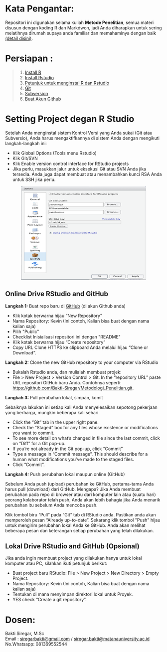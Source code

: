 # Kata Pengantar:

Repositori ini digunakan selama kuliah **Metode Penelitian**, semua materi disusun dengan koding R dan Markdwon, jadi Anda diharapkan untuk sering melatihnya dirumah supaya anda familiar dan memahaminya dengan baik [(detail disini)](https://github.com/Bakti-Siregar/Metodologi_Penelitian/wiki/A.-Pendahuluan).

# Persiapan :
> 1. [Install R](https://cran.r-project.org/)
> 2. [Install Rstudio](https://rstudio.com/products/rstudio/)
> 3. [Petunjuk untuk menginstal R dan Rstudio](http://mercury.webster.edu/aleshunas/R_learning_infrastructure/Downloading_R_and_RStudio.html)
> 4. [Git](https://git-scm.com/)
> 5. [Subversion](http://subversion.apache.org/)
> 6. [Buat Akun Github](https://github.com/)

# Setting Project degan R Studio
Setelah Anda menginstal sistem Kontrol Versi yang Anda sukai (Git atau Subversio), Anda harus mengaktifkannya di sistem Anda dengan mengikuti langkah-langkah ini:

* Klik Global Options (Tools menu Rstudio)
* Klik Git/SVN
* Klik Enable version control interface for RStudio projects
* Jika perlu, masukkan jalur untuk eksekusi Git atau SVN Anda jika tersedia. Anda juga dapat membuat atau menambahkan kunci RSA Anda untuk SSH jika perlu.

<p align="center"> 
<img src="Git.png" width="400" height="300">
</p>

## Online Drive RStudio and GitHub

**Langkah 1:**  Buat repo baru di [GitHub](GitHub.com) (di akun Github anda)

* Klik kotak berwarna hijau “New Repository” 
* Nama Repository: Kevin (Ini contoh, Kalian bisa buat dengan nama kalian saja)
* Pilih "Public"
* Checklist Inisialisasi repositori ini dengan "README"
* Klik kotak berwarna hijau “Create repository” 
* Copy URL Clone HTTPS ke clipboard Anda melalui hijau “Clone or Download”.

**Langkah 2:** Clone the new GitHub repository to your computer via RStudio

* Bukalah Rstudio anda, dan mulialah membuat projek:
* File > New Project > Version Control > Git. In the “repository URL” paste URL repositori GitHub baru Anda. Contohnya seperti: https://github.com/Bakti-Siregar/Metodologi_Penelitian.git.


**Langkah 3:** Pull perubahan lokal, simpan, komit

Sebaiknya lakukan ini setiap kali Anda menyelesaikan sepotong pekerjaan yang berharga, mungkin beberapa kali sehari.

* Click the “Git” tab in the upper right pane.
* Check the “Staged” box for any files whose existence or modifications you want to commit.
* To see more detail on what’s changed in file since the last commit, click on “Diff” for a Git pop-up.
* If you’re not already in the Git pop-up, click “Commit”
* Type a message in “Commit message”. This should describe for a human what modifications you’ve made to the staged files.
* Click “Commit”.

**Langkah 4:** Push perubahan lokal maupun online (GitHub)

Sebelum Anda push (upload) perubahan ke GitHub, pertama-tama Anda harus pull (download) dari GitHub. Mengapa? Jika Anda membuat perubahan pada repo di browser atau dari komputer lain atau (suatu hari) seorang kolaborator telah push, Anda akan lebih bahagia jika Anda menarik perubahan itu sebelum Anda mencoba push.

Klik tombol biru “Pull” pada “Git” tab di RStudio anda. Pastikan anda akan memperoleh pesan “Already up-to-date”. 
Sekarang klik tombol "Push" hijau untuk mengirim perubahan lokal Anda ke GitHub. Anda akan melihat beberapa pesan dan keterangan setiap perubahan yang telah dilakukan.

## Lokal Drive RStudio and GitHub (Opsional)

Jika anda ingin membuat project yang dilakukan hanya untuk lokal komputer atau PC, silahkan ikuti petunjuk berikut:

* Buat project baru RStudio: File > New Project > New Directory > Empty Project.
* Nama Repository: Kevin (Ini contoh, Kalian bisa buat dengan nama kalian saja)
* Tentukan di mana menyimpan direktori lokal untuk Proyek.
* YES check “Create a git repository”.

# Dosen:
Bakti Siregar, M.Sc <br>
Email : siregarbakti@gmail.com / siregar.bakti@matanauniversity.ac.id <br>
No.Whatsapp: 081369552544
